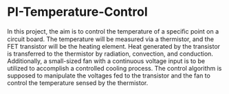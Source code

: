 # PI-Temperature-Control
In this project, the aim is to control the temperature of a speciﬁc point on a circuit board. The temperature will be measured via a thermistor, and the FET transistor will be the heating element. Heat generated by the transistor is transferred to the thermistor by radiation, convection, and conduction. Additionally, a small-sized fan with a continuous voltage input is to be utilized to accomplish a controlled cooling process. The control algorithm is supposed to manipulate the voltages fed to the transistor and the fan to control the temperature sensed by the thermistor.
